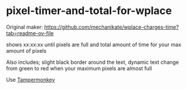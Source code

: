 # pixel-timer-and-total-for-wplace  

Original maker: https://github.com/mechanikate/wplace-charges-time?tab=readme-ov-file

shows xx:xx:xx until pixels are full and total amount of time for your max amount of pixels

Also includes; slight black border around the text, dynamic text change from green to red when your maximum pixels are almost full

Use [Tampermonkey](https://www.tampermonkey.net)
